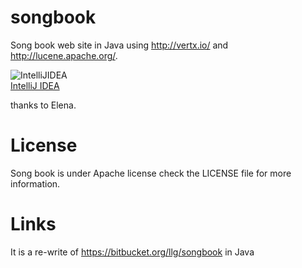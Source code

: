 songbook
========

Song book web site in Java using http://vertx.io/ and http://lucene.apache.org/. 

![IntelliJIDEA](https://github.com/llgcode/songbook/raw/master/data/intellij-banner.png)<br>
[IntelliJ IDEA](http://www.jetbrains.com/idea/)<br>

thanks to Elena.


License
=======

Song book is under Apache license check the LICENSE file for more information.


Links
=====

It is a re-write of https://bitbucket.org/llg/songbook in Java

